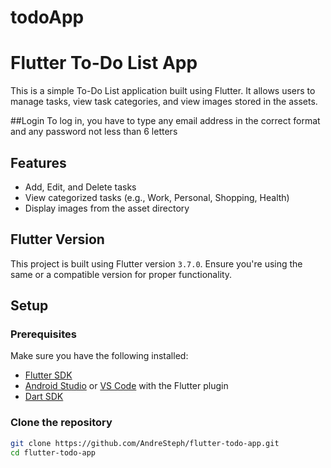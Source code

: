 # todoApp
# Flutter To-Do List App

This is a simple To-Do List application built using Flutter. It allows users to manage tasks, view task categories, and view images stored in the assets.

##Login
To log in, you have to type any email address in the correct format and any password not less than 6 letters

## Features
- Add, Edit, and Delete tasks
- View categorized tasks (e.g., Work, Personal, Shopping, Health)
- Display images from the asset directory

## Flutter Version
This project is built using Flutter version `3.7.0`. Ensure you're using the same or a compatible version for proper functionality.

## Setup

### Prerequisites
Make sure you have the following installed:
- [Flutter SDK](https://flutter.dev/docs/get-started/install)
- [Android Studio](https://developer.android.com/studio) or [VS Code](https://code.visualstudio.com/) with the Flutter plugin
- [Dart SDK](https://dart.dev/get-dart)

### Clone the repository
```bash
git clone https://github.com/AndreSteph/flutter-todo-app.git
cd flutter-todo-app
